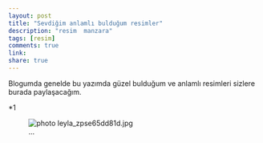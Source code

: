 ```yaml
---
layout: post
title: "Sevdiğim anlamlı bulduğum resimler"
description: "resim  manzara"
tags: [resim]
comments: true
link:
share: true
---
```


Blogumda   genelde bu yazımda güzel bulduğum  ve anlamlı resimleri sizlere burada paylaşacağım.

*1
   <figure >
	<img src="http://i799.photobucket.com/albums/yy279/aslan144aslan144/goodpic/leyla_zpse65dd81d.jpg" border="0" alt=" photo leyla_zpse65dd81d.jpg">
	   <figcaption>...</figcaption>
</figure>